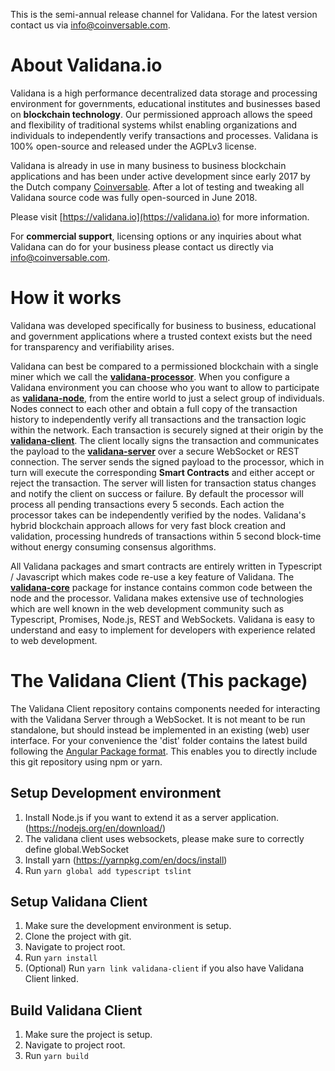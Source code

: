 This is the semi-annual release channel for Validana. For the latest version contact us via info@coinversable.com.

About Validana.io
=================

Validana is a high performance decentralized data storage and processing environment for governments, educational institutes and businesses based on **blockchain technology**. Our permissioned approach allows the speed and flexibility of traditional systems whilst enabling organizations and individuals to independently verify transactions and processes. Validana is 100% open-source and released under the AGPLv3 license.

Validana is already in use in many business to business blockchain applications and has been under active development since early 2017 by the Dutch company [Coinversable](https://coinversable.com). After a lot of testing and tweaking all Validana source code was fully open-sourced in June 2018.


Please visit [https://validana.io](https://validana.io) for more information.

For **commercial support**, licensing options or any inquiries about what Validana can do for your business please contact us directly via info@coinversable.com.

How it works
============
Validana was developed specifically for business to business, educational and government applications where a trusted context exists but the need for transparency and verifiability arises. 

Validana can best be compared to a permissioned blockchain with a single miner which we call the [**validana-processor**](https://github.com/coinversable/validana-processor). When you configure a Validana environment you can choose who you want to allow to participate as [**validana-node**](https://github.com/coinversable/validana-node), from the entire world to just a select group of individuals. Nodes connect to each other and obtain a full copy of the transaction history to independently verify all transactions and the transaction logic within the network. Each transaction is securely signed at their origin by the [**validana-client**](https://github.com/coinversable/validana-client). The client locally signs the transaction and communicates the payload to the [**validana-server**](https://github.com/coinversable/validana-server) over a secure WebSocket or REST connection. The server sends the signed payload to the processor, which in turn will execute the corresponding **Smart Contracts** and either accept or reject the transaction. The server will listen for transaction status changes and notify the client on success or failure. By default the processor will process all pending transactions every 5 seconds. Each action the processor takes can be independently verified by the nodes. Validana's hybrid blockchain approach allows for very fast block creation and validation, processing hundreds of transactions within 5 second block-time without energy consuming consensus algorithms.

All Validana packages and smart contracts are entirely written in Typescript / Javascript which makes code re-use a key feature of Validana. The [**validana-core**](https://github.com/coinversable/validana-core) package for instance contains common code between the node and the processor. Validana makes extensive use of technologies which are well known in the web development community such as Typescript, Promises, Node.js, REST and WebSockets. Validana is easy to understand and easy to implement for developers with experience related to web development.


The Validana Client (This package)
==================================
The Validana Client repository contains components needed for interacting with the Validana Server through a WebSocket. It is not meant to be run standalone, but should instead be implemented in an existing (web) user interface. For your convenience the 'dist' folder contains the latest build following the [Angular Package format](https://docs.google.com/document/d/1CZC2rcpxffTDfRDs6p1cfbmKNLA6x5O-NtkJglDaBVs/preview). This enables you to directly include this git repository using npm or yarn.

Setup Development environment
-----------------------------
1. Install Node.js if you want to extend it as a server application. (https://nodejs.org/en/download/)
2. The validana client uses websockets, please make sure to correctly define global.WebSocket
3. Install yarn (https://yarnpkg.com/en/docs/install)
4. Run `yarn global add typescript tslint`

Setup Validana Client
---------------------
1. Make sure the development environment is setup.
2. Clone the project with git.
3. Navigate to project root.
4. Run `yarn install`
5. (Optional) Run `yarn link validana-client` if you also have Validana Client linked.

Build Validana Client
---------------------
1. Make sure the project is setup.
2. Navigate to project root.
3. Run `yarn build`